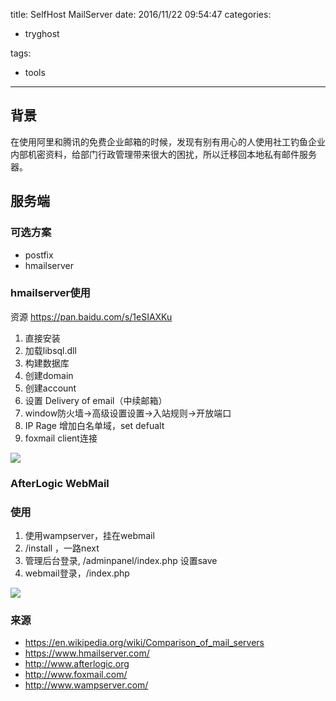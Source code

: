 title: SelfHost MailServer
date: 2016/11/22 09:54:47
categories:
 - tryghost

tags:
 - tools 



---

## 背景
   在使用阿里和腾讯的免费企业邮箱的时候，发现有别有用心的人使用社工钓鱼企业内部机密资料，给部门行政管理带来很大的困扰，所以迁移回本地私有邮件服务器。

## 服务端
### 可选方案
 * postfix
 * hmailserver

###  hmailserver使用

资源 https://pan.baidu.com/s/1eSIAXKu

  1. 直接安装
  2. 加载libsql.dll
  3. 构建数据库
  4. 创建domain
  5. 创建account
  6. 设置 Delivery of email（中续邮箱）
  6. window防火墙->高级设置设置->入站规则->开放端口
  7. IP Rage 增加白名单域，set defualt
  6. foxmail client连接

![](https://dn-zuoyun.qbox.me/image/c/4e/a258bf4ee444a6acda752ffa64e52.jpeg)


### AfterLogic WebMail
### 使用
 1. 使用wampserver，挂在webmail
 2. /install ，一路next
 3. 管理后台登录, /adminpanel/index.php 设置save
 4. webmail登录，/index.php

![](https://dn-zuoyun.qbox.me/image/0/57/0f86ae9b1fd51f8b9bac95ab55eb8.png)
### 来源
 * https://en.wikipedia.org/wiki/Comparison_of_mail_servers
 * https://www.hmailserver.com/
 * http://www.afterlogic.org
 * http://www.foxmail.com/
 * http://www.wampserver.com/





